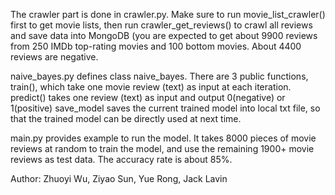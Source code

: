 The crawler part is done in crawler.py. Make sure to run movie_list_crawler() first to get movie lists, then run crawler_get_reviews() to crawl all reviews and save data into MongoDB (you are expected to get about 9900 reviews from 250 IMDb top-rating movies and 100 bottom movies. About 4400 reviews are negative. 

naive_bayes.py defines class naive_bayes. There are 3 public functions, train(), which take one movie review (text) as input at each iteration. predict() takes one review (text) as input and output 0(negative) or 1(positive)
save_model saves the current trained model into local txt file, so that the trained model can be directly used at next time.

main.py provides example to run the model. It takes 8000 pieces of movie reviews at random to train the model, and use the remaining 1900+ movie reviews as test data. The accuracy rate is about 85%. 

Author: Zhuoyi Wu, Ziyao Sun, Yue Rong, Jack Lavin
